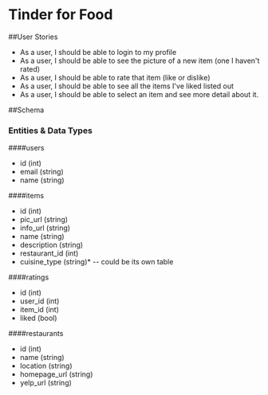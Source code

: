 Tinder for Food
===============

##User Stories
- As a user, I should be able to login to my profile
- As a user, I should be able to see the picture of a new item (one I haven't rated)
- As a user, I should be able to rate that item (like or dislike)
- As a user, I should be able to see all the items I've liked listed out
- As a user, I should be able to select an item and see more detail about it.

##Schema

### Entities & Data Types
####users
- id (int)
- email (string)
- name (string)

####items
- id (int)
- pic_url (string)
- info_url (string)
- name (string)
- description (string)
- restaurant_id (int)
- cuisine_type (string)*   --  could be its own table

####ratings
- id (int)
- user_id (int)
- item_id (int)
- liked (bool)

####restaurants
- id (int)
- name (string)
- location (string)
- homepage_url (string)
- yelp_url (string)
